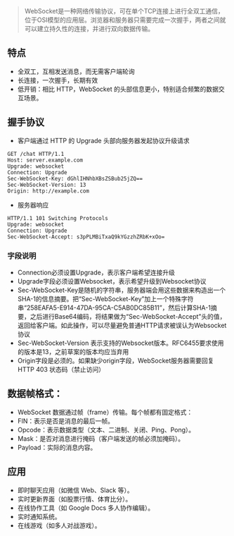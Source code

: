 > WebSocket是一种网络传输协议，可在单个TCP连接上进行全双工通信，位于OSI模型的应用层。浏览器和服务器只需要完成一次握手，两者之间就可以建立持久性的连接，并进行双向数据传输。
## 特点
* 全双工，互相发送消息，而无需客户端轮询
* 长连接，一次握手，长期有效
* 低开销：相比 HTTP，WebSocket 的头部信息更小，特别适合频繁的数据交互场景。
## 握手协议
* 客户端通过 HTTP 的 Upgrade 头部向服务器发起协议升级请求
```http
GET /chat HTTP/1.1
Host: server.example.com
Upgrade: websocket
Connection: Upgrade
Sec-WebSocket-Key: dGhlIHNhbXBsZSBub25jZQ==
Sec-WebSocket-Version: 13
Origin: http://example.com
```
* 服务器响应
```http
HTTP/1.1 101 Switching Protocols
Upgrade: websocket
Connection: Upgrade
Sec-WebSocket-Accept: s3pPLMBiTxaQ9kYGzzhZRbK+xOo=
```
### 字段说明
* Connection必须设置Upgrade，表示客户端希望连接升级
* Upgrade字段必须设置Websocket，表示希望升级到Websocket协议
* Sec-WebSocket-Key是随机的字符串，服务器端会用这些数据来构造出一个SHA-1的信息摘要。把“Sec-WebSocket-Key”加上一个特殊字符串“258EAFA5-E914-47DA-95CA-C5AB0DC85B11”，然后计算SHA-1摘要，之后进行Base64编码，将结果做为“Sec-WebSocket-Accept”头的值，返回给客户端。如此操作，可以尽量避免普通HTTP请求被误认为Websocket协议
* Sec-WebSocket-Version 表示支持的Websocket版本。RFC6455要求使用的版本是13，之前草案的版本均应当弃用
* Origin字段是必须的。如果缺少origin字段，WebSocket服务器需要回复HTTP 403 状态码（禁止访问）

## 数据帧格式：
* WebSocket 数据通过帧（frame）传输。每个帧都有固定格式：
* FIN：表示是否是消息的最后一帧。
* Opcode：表示数据类型（文本、二进制、关闭、Ping、Pong）。
* Mask：是否对消息进行掩码（客户端发送的帧必须加掩码）。
* Payload：实际的消息内容。

## 应用
* 即时聊天应用（如微信 Web、Slack 等）。
* 实时更新界面（如股票行情、体育比分）。
* 在线协作工具（如 Google Docs 多人协作编辑）。
* 实时通知系统。
* 在线游戏（如多人对战游戏）。